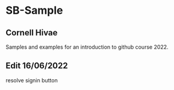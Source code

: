 # SB-Sample

## Cornell Hivae
Samples and examples for an introduction to github course 2022.

## Edit 16/06/2022

resolve signin button
